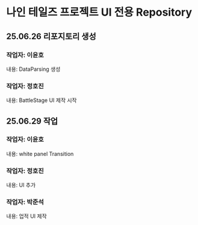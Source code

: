 # 나인 테일즈 프로젝트 UI 전용 Repository

## 25.06.26 리포지토리 생성
### 작업자: 이윤호
내용: DataParsing 생성

### 작업자: 정호진
내용: BattleStage UI 제작 시작

## 25.06.29 작업
### 작업자: 이윤호
내용: white panel Transition

### 작업자: 정호진
내용: UI 추가

### 작업자: 박준석
내용: 업적 UI 제작

